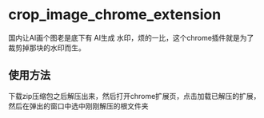 # crop_image_chrome_extension
国内让AI画个图老是底下有 AI生成 水印，烦的一比，这个chrome插件就是为了裁剪掉那块的水印而生。
## 使用方法
下载zip压缩包之后解压出来，然后打开chrome扩展页，点击加载已解压的扩展，然后在弹出的窗口中选中刚刚解压的根文件夹
